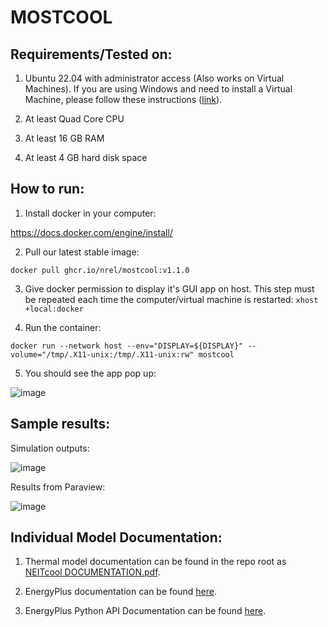 # MOSTCOOL

## Requirements/Tested on:

1. Ubuntu 22.04 with administrator access (Also works on Virtual Machines). If you are using Windows and need to install a Virtual Machine, please follow these instructions ([link](https://github.com/NREL/CoolerChips/blob/main/MOSTCOOL%20Windows%20Instructions.docx)).

2. At least Quad Core CPU

3. At least 16 GB RAM

4. At least 4 GB hard disk space

## How to run:

1. Install docker in your computer:

https://docs.docker.com/engine/install/

2. Pull our latest stable image:

`docker pull ghcr.io/nrel/mostcool:v1.1.0`

3. Give docker permission to display it's GUI app on host. This step must be repeated each time the computer/virtual machine is restarted: `xhost +local:docker`

4. Run the container:

`docker run --network host --env="DISPLAY=${DISPLAY}" --volume="/tmp/.X11-unix:/tmp/.X11-unix:rw" mostcool`

5. You should see the app pop up:

![image](CoolerChips/mostcool/assets/images/map.png)

## Sample results:

Simulation outputs:


![image](CoolerChips/mostcool/assets/images/simulation_outputs.png)


Results from Paraview:

![image](CoolerChips/mostcool/assets/images/paraview_results.png)

## Individual Model Documentation:

1. Thermal model documentation can be found in the repo root as [NEITcool DOCUMENTATION.pdf](https://github.com/NREL/CoolerChips/blob/gui/NEITcool%20DOCUMENTATION.pdf).

2. EnergyPlus documentation can be found [here](https://energyplus.net/documentation).

3. EnergyPlus Python API Documentation can be found [here](https://energyplus.readthedocs.io/en/latest/api.html).
